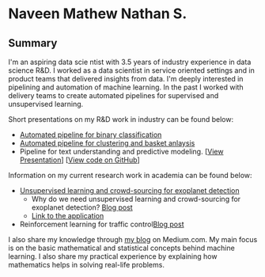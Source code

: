 # Naveen Mathew Nathan S.

## Summary

I'm an aspiring data scie ntist with 3.5 years of industry experience in data science R&D. I worked as a data scientist in service oriented settings and in product teams that delivered insights from data. I'm deeply interested in pipelining and automation of machine learning. In the past I worked with delivery teams to create automated pipelines for supervised and unsupervised learning.

Short presentations on my R&D work in industry can be found below:

- [Automated pipeline for binary classification](supervised_slides.html)
- [Automated pipeline for clustering and basket anlaysis](unsupervised_slides.html)
- Pipeline for text understanding and predictive modeling. [[View Presentation](text_classification.html)] [[View code on GitHub](https://github.com/SNaveenMathew/TextMining)]

Information on my current research work in academia can be found below:

- [Unsupervised learning and crowd-sourcing for exoplanet detection](https://snaveenmathew.github.io/Unsupervised-Exoplanet/)
    - Why do we need unsupervised learning and crowd-sourcing   for exoplanet detection? [Blog post]()
    - [Link to the application](https://snaveenmathew.shinyapps.io/unsupervised_exoplanet/)
- Reinforcement learning for traffic control[Blog post](reinforcement_learning.html)

I also share my knowledge through [my blog](https://medium.com/@pg13s_nathan/) on Medium.com. My main focus is on the basic mathematical and statistical concepts behind machine learning. I also share my practical experience by explaining how mathematics helps in solving real-life problems.
